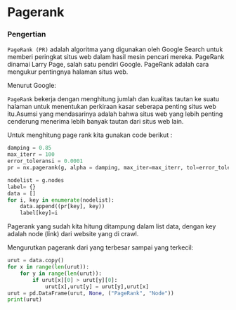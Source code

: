 # Pagerank

### Pengertian

`PageRank (PR)` adalah algoritma yang digunakan oleh Google Search untuk memberi peringkat situs web dalam hasil mesin pencari mereka. PageRank dinamai Larry Page, salah satu pendiri Google. PageRank adalah cara mengukur pentingnya halaman situs web.

Menurut Google:

`PageRank` bekerja dengan menghitung jumlah dan kualitas tautan ke suatu halaman untuk menentukan perkiraan kasar seberapa penting situs web itu.Asumsi yang mendasarinya adalah bahwa situs web yang lebih penting cenderung menerima lebih banyak tautan dari situs web lain.

Untuk menghitung page rank kita gunakan code berikut :

```python
damping = 0.85
max_iterr = 100
error_toleransi = 0.0001
pr = nx.pagerank(g, alpha = damping, max_iter=max_iterr, tol=error_toleransi)
```

```python
nodelist = g.nodes
label= {}
data = []
for i, key in enumerate(nodelist):
    data.append((pr[key], key))
    label[key]=i
```

Pagerank yang sudah kita hitung ditampung dalam list data, dengan key adalah node (link) dari website yang di crawl.

Mengurutkan pagerank dari yang terbesar sampai yang terkecil:

```python
urut = data.copy()
for x in range(len(urut)):
    for y in range(len(urut)):
        if urut[x][0] > urut[y][0]:
            urut[x],urut[y] = urut[y],urut[x]
urut = pd.DataFrame(urut, None, ("PageRank", "Node"))
print(urut)
```


